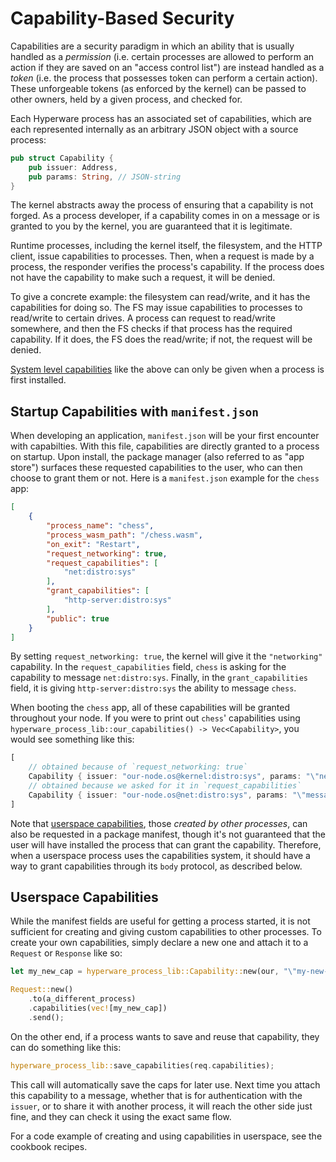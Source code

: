 # Capability-Based Security

Capabilities are a security paradigm in which an ability that is usually handled as a *permission* (i.e. certain processes are allowed to perform an action if they are saved on an "access control list") are instead handled as a *token* (i.e. the process that possesses token can perform a certain action).
These unforgeable tokens (as enforced by the kernel) can be passed to other owners, held by a given process, and checked for.

Each Hyperware process has an associated set of capabilities, which are each represented internally as an arbitrary JSON object with a source process:

```rust
pub struct Capability {
    pub issuer: Address,
    pub params: String, // JSON-string
}
```
The kernel abstracts away the process of ensuring that a capability is not forged.
As a process developer, if a capability comes in on a message or is granted to you by the kernel, you are guaranteed that it is legitimate.

Runtime processes, including the kernel itself, the filesystem, and the HTTP client, issue capabilities to processes.
Then, when a request is made by a process, the responder verifies the process's capability.
If the process does not have the capability to make such a request, it will be denied.

To give a concrete example: the filesystem can read/write, and it has the capabilities for doing so.
The FS may issue capabilities to processes to read/write to certain drives.
A process can request to read/write somewhere, and then the FS checks if that process has the required capability.
If it does, the FS does the read/write; if not, the request will be denied.

[System level capabilities](#startup-capabilities-with-manifestjson) like the above can only be given when a process is first installed.


## Startup Capabilities with `manifest.json`

When developing an application, `manifest.json` will be your first encounter with capabilties. With this file, capabilities are directly granted to a process on startup.
Upon install, the package manager (also referred to as "app store") surfaces these requested capabilities to the user, who can then choose to grant them or not.
Here is a `manifest.json` example for the `chess` app:
```json
[
    {
        "process_name": "chess",
        "process_wasm_path": "/chess.wasm",
        "on_exit": "Restart",
        "request_networking": true,
        "request_capabilities": [
            "net:distro:sys"
        ],
        "grant_capabilities": [
            "http-server:distro:sys"
        ],
        "public": true
    }
]
```
By setting `request_networking: true`, the kernel will give it the `"networking"` capability. In the `request_capabilities` field, `chess` is asking for the capability to message `net:distro:sys`.
Finally, in the `grant_capabilities` field, it is giving `http-server:distro:sys` the ability to message `chess`.

When booting the `chess` app, all of these capabilities will be granted throughout your node.
If you were to print out `chess`' capabilities using `hyperware_process_lib::our_capabilities() -> Vec<Capability>`, you would see something like this:

```rust
[
    // obtained because of `request_networking: true`
    Capability { issuer: "our-node.os@kernel:distro:sys", params: "\"network\"" },
    // obtained because we asked for it in `request_capabilities`
    Capability { issuer: "our-node.os@net:distro:sys", params: "\"messaging\"" }
]
```
Note that [userspace capabilities](#userspace-capabilities), those *created by other processes*, can also be requested in a package manifest, though it's not guaranteed that the user will have installed the process that can grant the capability.
Therefore, when a userspace process uses the capabilities system, it should have a way to grant capabilities through its `body` protocol, as described below.

## Userspace Capabilities

While the manifest fields are useful for getting a process started, it is not sufficient for creating and giving custom capabilities to other processes.
To create your own capabilities, simply declare a new one and attach it to a `Request` or `Response` like so:

```rust
let my_new_cap = hyperware_process_lib::Capability::new(our, "\"my-new-capability\"");

Request::new()
    .to(a_different_process)
    .capabilities(vec![my_new_cap])
    .send();
```

On the other end, if a process wants to save and reuse that capability, they can do something like this:

```rust
hyperware_process_lib::save_capabilities(req.capabilities);
```
This call will automatically save the caps for later use.
Next time you attach this capability to a message, whether that is for authentication with the `issuer`, or to share it with another process, it will reach the other side just fine, and they can check it using the exact same flow.

For a code example of creating and using capabilities in userspace, see the cookbook recipes.
